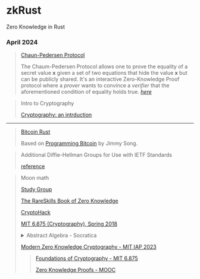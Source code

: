 # zkRust
Zero Knowledge in Rust

### April 2024

> [Chaun-Pedersen Protocol](https://crypto.stackexchange.com/questions/99262/chaum-pedersen-protocol)
> 
> The Chaum-Pedersen Protocol allows one to prove the equality of a secret value **x** given a set of two equations that hide the value **x** but can be publicly shared. It's an interactive Zero-Knowledge Proof protocol where a _prover_ wants to convince a _verifier_ that the aforementioned condition of equality holds true. [_here_](https://muens.io/chaum-pedersen-protocol)

> Intro to Cryptography
> 
> [Cryptography: an intrduction](https://www.cs.umd.edu/~waa/414-F11/IntroToCrypto.pdf)
---
> [Bitcoin Rust](https://github.com/gagiuntoli/bitcoin_rust)
> 
> Based on [Programming Bitcoin](https://www.oreilly.com/library/view/programming-bitcoin/9781492031482/) by Jimmy Song.

> Additional Diffie-Hellman Groups for Use with IETF Standards
> 
> [reference](https://www.rfc-editor.org/rfc/rfc5114#page-15)

> Moon math
>
> [Study Group](https://zkhack.dev/zk-study-group-moonmath-manual/)
>
> [The RareSkills Book of Zero Knowledge](https://www.rareskills.io/zk-book)
>
> [CryptoHack](https://cryptohack.org/)
>
> [MIT 6.875 (Cryptography), Spring 2018](https://www.youtube.com/playlist?list=PL6ogFv-ieghe8MOIcpD6UDtdK-UMHG8oH)
>
> <details>
> <summary>Abstract Algebra - Socratica</summary>
>
> list [Abstract Algebra - Socratica](https://www.youtube.com/playlist?list=PLi01XoE8jYoi3SgnnGorR_XOW3IcK-TP6)
>
> 1 - [What is Abstract Algebra? (Modern Algebra)](https://youtu.be/IP7nW_hKB7I?list=PLi01XoE8jYoi3SgnnGorR_XOW3IcK-TP6)
>
> 2 - [Group Definition (expanded) - Abstract Algebra](https://youtu.be/g7L_r6zw4-c?list=PLi01XoE8jYoi3SgnnGorR_XOW3IcK-TP6)
>
> 3 - [Abstract Algebra: The definition of a Group](https://youtu.be/QudbrUcVPxk?list=PLi01XoE8jYoi3SgnnGorR_XOW3IcK-TP6)
>
> 4 - [Abstract Algebra: Motivation for the definition of a group](https://youtu.be/yHq_yzYZV6U?list=PLi01XoE8jYoi3SgnnGorR_XOW3IcK-TP6)
>
> 5 - [Abstract Algebra: The definition of a Subgroup](https://youtu.be/TJAQNlGvfjE?list=PLi01XoE8jYoi3SgnnGorR_XOW3IcK-TP6)
>
> 6 - [Group Multiplication Tables | Cayley Tables (Abstract Algebra)](https://youtu.be/BwHspSCXFNM?list=PLi01XoE8jYoi3SgnnGorR_XOW3IcK-TP6)
>
> 7 - [Cosets and Lagrange’s Theorem - The Size of Subgroups (Abstract Algebra)](https://youtu.be/TCcSZEL_3CQ?list=PLi01XoE8jYoi3SgnnGorR_XOW3IcK-TP6)
>
> 8 - [Normal Subgroups and Quotient Groups (aka Factor Groups) - Abstract Algebra](https://youtu.be/vYKdh5oQ4Zw?list=PLi01XoE8jYoi3SgnnGorR_XOW3IcK-TP6)
>
> 9 - [Cyclic Groups (Abstract Algebra)](https://youtu.be/8A84sA1YuPw?list=PLi01XoE8jYoi3SgnnGorR_XOW3IcK-TP6)
>
> 10 - [Abstract Algebra: Group or Not Group? (Integer edition)](https://youtu.be/qvx9TnK85bw?list=PLi01XoE8jYoi3SgnnGorR_XOW3IcK-TP6)
> 
> 11 - [Group Homomorphisms - Abstract Algebra](https://youtu.be/XPF5fe1WdKY?list=PLi01XoE8jYoi3SgnnGorR_XOW3IcK-TP6)
>
> 12 - [Homomorphisms (Abstract Algebra)](https://youtu.be/cYzp5IWqCsg?list=PLi01XoE8jYoi3SgnnGorR_XOW3IcK-TP6)
>
> 13 - [Isomorphisms (Abstract Algebra)](https://youtu.be/BAmWgVjSosY?list=PLi01XoE8jYoi3SgnnGorR_XOW3IcK-TP6)
>  
> 14 - [The Kernel of a Group Homomorphism – Abstract Algebra](https://youtu.be/TngePpJ_x-I?list=PLi01XoE8jYoi3SgnnGorR_XOW3IcK-TP6)
>
> 15 - [The Order of an Element (Abstract Algebra)](https://youtu.be/OWTKYLAEYvY?list=PLi01XoE8jYoi3SgnnGorR_XOW3IcK-TP6)
>
> 16 - [Symmetric Groups (Abstract Algebra)](https://youtu.be/3aNeCWRjh8I?list=PLi01XoE8jYoi3SgnnGorR_XOW3IcK-TP6)
>
> 17 - [Cycle Notation of Permutations - Abstract Algebra](https://youtu.be/MpKG6FmcIHk?list=PLi01XoE8jYoi3SgnnGorR_XOW3IcK-TP6)
>
> 18 - [Dihedral Group (Abstract Algebra)](https://youtu.be/rPh7EQPSaO4?list=PLi01XoE8jYoi3SgnnGorR_XOW3IcK-TP6)
>
> 19 - [Symmetry Groups of Triangles (Abstract Algebra)](https://youtu.be/DeCcqioogLY?list=PLi01XoE8jYoi3SgnnGorR_XOW3IcK-TP6)
>
> 20 - [Matrix Groups (Abstract Algebra)](https://youtu.be/AJTRwhSZJWw?list=PLi01XoE8jYoi3SgnnGorR_XOW3IcK-TP6)
>
> 21 - [Direct Products of Groups (Abstract Algebra)](https://youtu.be/rXLz8TdckWo?list=PLi01XoE8jYoi3SgnnGorR_XOW3IcK-TP6)
>
> 22 - [Simple Groups - Abstract Algebra](https://youtu.be/jhVMBXl5jTA?list=PLi01XoE8jYoi3SgnnGorR_XOW3IcK-TP6)
> </details>
>
> [Modern Zero Knowledge Cryptography - MIT IAP 2023](https://zkiap.com/)
>
> > [Foundations of Cryptography - MIT 6.875](https://mit6875.github.io/HANDOUTS/numbertheory.pdf)
> >
> > [Zero Knowledge Proofs - MOOC](https://zk-learning.org)
